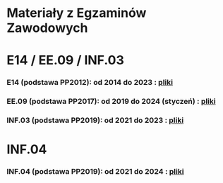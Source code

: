 # Materiały z Egzaminów Zawodowych
# E14 / EE.09 / INF.03
### E14 (podstawa PP2012):    od 2014 do 2023   :  [ pliki ](https://github.com/Golebiewski-Zbigniew/Egzaminy-Zawodowe/tree/main/E14-EE09-INF03)
### EE.09 (podstawa PP2017):  od 2019 do 2024 (styczeń)   :  [ pliki ](https://github.com/Golebiewski-Zbigniew/Egzaminy-Zawodowe/tree/main/E14-EE09-INF03)
### INF.03 (podstawa PP2019): od 2021 do 2023   :  [ pliki ](https://github.com/Golebiewski-Zbigniew/Egzaminy-Zawodowe/tree/main/E14-EE09-INF03)

# INF.04
### INF.04 (podstawa PP2019): od 2021 do 2024   :  [ pliki ](https://github.com/Golebiewski-Zbigniew/Egzaminy-Zawodowe/tree/main/INF04)


